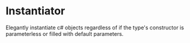 # Instantiator
Elegantly instantiate c# objects regardless of if the type's constructor is parameterless or filled with default parameters.
